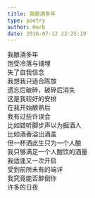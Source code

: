 ```yaml
---  
title: 我酿酒多年  
type: poetry  
author: Herb  
date: 2016-07-12 22:25:19    
---  
```

我酿酒多年  
饱受冷落与铺埋  
失了自我信念  
我想我只适合陈放  
遗忘后破碎，破碎后消失  
这是我较好的安排    
在我开始酿熟后  
我有过些许误会  
比如错听脚步声以为掘酒人  
比如酒香溢出酒盖    
但一杯酒此生只为一个人酿  
我只够满足一个人酣饮的酒量  
我适逢又一次开启  
受到前所未有的端详  
我究竟能否醉倒你  
许多的日夜